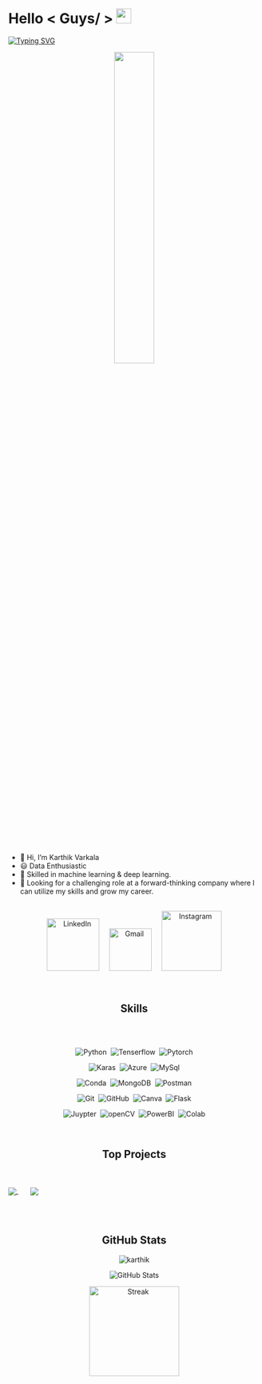 <h1> Hello < Guys/ > <img src = "https://raw.githubusercontent.com/MartinHeinz/MartinHeinz/master/wave.gif" width = 30px> </h1>

<p>
<a href="https://git.io/typing-svg"><img src="https://readme-typing-svg.herokuapp.com?font=Fira+Code&pause=1000&color=FFFFFF&background=FFFFFF00&random=false&width=435&lines=Welcome+to+my+GitHub+Profile!;I'm+a+Data+Enthusiastic!" alt="Typing SVG" /></a>
</p>

<p align="center" ><img 
 src="https://media.licdn.com/dms/image/C5612AQHfyMACEqZ1fQ/article-cover_image-shrink_600_2000/0/1650422813943?e=1701302400&v=beta&t=869EkQM0loHVEDNGAs6r39RgqTKE_bsMLhiHJ8Adrd8" width="40%"/></p><br>


- 👋 Hi, I’m Karthik Varkala
- 😃 Data Enthusiastic
- 🌟 Skilled in machine learning  & deep learning.
- 👀 Looking for a challenging role at a forward-thinking company where I can utilize my skills and grow my career.
  <br><br>

<p align="center">
<a href="https://www.linkedin.com/in/karthik-varkala-1b15b523a/"><img width="105px" alt="LinkedIn" src="https://img.shields.io/badge/LinkedIn%20-%230077B5.svg?&style=flat&logo=linkedin&logoColor=white"/></a> &nbsp;&nbsp;&nbsp;
<a href="mailto:karthikvarkala316@gmail.com"><img width="85px" alt="Gmail" src="https://img.shields.io/badge/Gmail-D14836?style=flat&logo=gmail&logoColor=white" /></a> &nbsp; &nbsp;
<a href="https://www.instagram.com/karthik_dandda/"><img width="120px" alt="Instagram" src="https://img.shields.io/badge/Instagram-E4405F?style=flat&logo=Instagram&logoColor=white" /></a>
</p>

<br>

<h2 align="center">Skills</h2>
<br><br>

<span align="center">

![Python](https://img.shields.io/badge/Python-3776AB?style=for-the-badge&logo=python&logoColor=white)&nbsp;
![Tenserflow](https://img.shields.io/badge/TensorFlow-FF6F00?style=for-the-badge&logo=tensorflow&logoColor=white)&nbsp;
![Pytorch](https://img.shields.io/badge/PyTorch-EE4C2C?style=for-the-badge&logo=pytorch&logoColor=white)

![Karas](https://img.shields.io/badge/Keras-FF0000?style=for-the-badge&logo=keras&logoColor=white)&nbsp;
![Azure](https://img.shields.io/badge/microsoft%20azure-0089D6?style=for-the-badge&logo=microsoft-azure&logoColor=white)&nbsp;
![MySql](https://img.shields.io/badge/MySQL-005C84?style=for-the-badge&logo=mysql&logoColor=white)

![Conda](https://img.shields.io/badge/conda-342B029.svg?&style=for-the-badge&logo=anaconda&logoColor=white)&nbsp;
![MongoDB](https://img.shields.io/badge/MongoDB-4EA94B?style=for-the-badge&logo=mongodb&logoColor=white)&nbsp;
![Postman](https://img.shields.io/badge/Postman-FF6C37?style=for-the-badge&logo=Postman&logoColor=white)

![Git](https://img.shields.io/badge/GIT-E44C30?style=for-the-badge&logo=git&logoColor=white)&nbsp;
![GitHub](https://img.shields.io/badge/GitHub-100000?style=for-the-badge&logo=github&logoColor=white)&nbsp;
![Canva](https://img.shields.io/badge/Canva-%2300C4CC.svg?&style=for-the-badge&logo=Canva&logoColor=white)&nbsp;
![Flask](https://img.shields.io/badge/Flask-000000?style=for-the-badge&logo=flask&logoColor=white)

![Juypter](https://img.shields.io/badge/Jupyter-F37626.svg?&style=for-the-badge&logo=Jupyter&logoColor=white)&nbsp;
![openCV](https://img.shields.io/badge/OpenCV-27338e?style=for-the-badge&logo=OpenCV&logoColor=white)&nbsp;
![PowerBI](https://img.shields.io/badge/PowerBI-F2C811?style=for-the-badge&logo=Power%20BI&logoColor=white)&nbsp;
![Colab](https://img.shields.io/badge/Colab-F9AB00?style=for-the-badge&logo=googlecolab&color=525252)
</span>

<br>

<h2>Top Projects</h2>
<br><br>

 <a href="https://github.com/satyampund/super-meal">
  <!-- Change the `github-readme-stats.anuraghazra1.vercel.app` to `github-readme-stats.vercel.app`  -->
  <img align="center" src="https://github-readme-stats.anuraghazra1.vercel.app/api/pin/?username=karthikvarkala&repo=kaggle-heart-stroke&theme=radical" />
</a>
  &nbsp;&nbsp;&nbsp;&nbsp;&nbsp;

<a href="https://github.com/satyampund/satyam-portfolio">
  <!-- Change the `github-readme-stats.anuraghazra1.vercel.app` to `github-readme-stats.vercel.app`  -->
  <img align="center" src="https://github-readme-stats.anuraghazra1.vercel.app/api/pin/?username=karthikvarkala&repo=Final_Hackthon&theme=radical" />
</a>

<br><br>


<h2>GitHub Stats</h2>

<p align="center"> <img src="https://komarev.com/ghpvc/?username=karthikvarkala" alt="karthik" /> </p>

<p align="center">
  <img  src="https://github-readme-stats.vercel.app/api?username=karthikvarkala&show_icons=true&theme=radical" alt="GitHub Stats"/>
</p>

<p align="center">
  <img height="180em" src="https://github-readme-streak-stats.herokuapp.com/?user=karthikvarkala&theme=radical" alt="Streak" />
</p>
